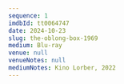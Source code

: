 ```yaml
---
sequence: 1
imdbId: tt0064747
date: 2024-10-23
slug: the-oblong-box-1969
medium: Blu-ray
venue: null
venueNotes: null
mediumNotes: Kino Lorber, 2022
---
```


